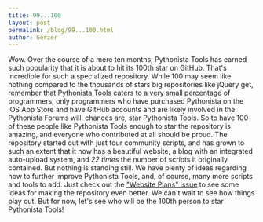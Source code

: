 ```yaml
---
title: 99...100
layout: post
permalink: /blog/99...100.html
author: Gerzer
---
```

Wow. Over the course of a mere ten months, Pythonista Tools has earned such popularity that it is about to hit its 100th star on GitHub. That's incredible for such a specialized repository. While 100 may seem like nothing compared to the thousands of stars big repositories like jQuery get, remember that Pythonista Tools caters to a very small percentage of programmers; only programmers who have purchased Pythonista on the iOS App Store and have GitHub accounts and are likely involved in the Pythonista Forums will, chances are, star Pythonista Tools. So to have 100 of these people like Pythonista Tools enough to star the repository is amazing, and everyone who contributed at all should be proud. The repository started out with just four community scripts, and has grown to such an extent that it now has a beautiful website, a blog with an integrated auto-upload system, and *22 times* the number of scripts it originally contained. But nothing is standing still. We have plenty of ideas regarding how to further improve Pythonista Tools, and, of course, many more scripts and tools to add. Just check out the ["Website Plans" issue](https://github.com/Pythonista-Tools/Pythonista-Tools/issues/21) to see some ideas for making the repository even better. We can't wait to see how things play out. But for now, let's see who will be the 100th person to star Pythonista Tools!
